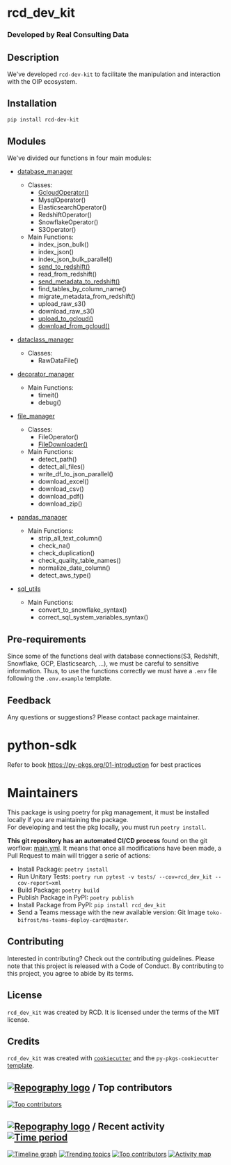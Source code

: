 # rcd_dev_kit
### Developed by Real Consulting Data

## Description
We've developed `rcd-dev-kit` to facilitate the manipulation and interaction with the OIP ecosystem.

## Installation
```bash
pip install rcd-dev-kit
```

## Modules
We've divided our functions in four main modules:
- [database_manager](./src/rcd_dev_kit/database_manager)
    - Classes:
        - [GcloudOperator()](./src/rcd_dev_kit/database_manager/gcloud_operator.py)
        - MysqlOperator()
        - ElasticsearchOperator()
        - RedshiftOperator()
        - SnowflakeOperator()
        - S3Operator()
    - Main Functions:
        - index_json_bulk()
        - index_json()
        - index_json_bulk_parallel()
        - [send_to_redshift()](./src/rcd_dev_kit/database_manager/redshift_operator.py)
        - read_from_redshift()
        - [send_metadata_to_redshift()](./src/rcd_dev_kit/database_manager/redshift_operator.py)
        - find_tables_by_column_name()
        - migrate_metadata_from_redshift()
        - upload_raw_s3()
        - download_raw_s3()
        - [upload_to_gcloud()](./src/rcd_dev_kit/database_manager/gcloud_operator.py)
        - [download_from_gcloud()](./src/rcd_dev_kit/database_manager/gcloud_operator.py)

- [dataclass_manager](./src/rcd_dev_kit/dataclass_manager)
    - Classes:
        - RawDataFile()

- [decorator_manager](./src/rcd_dev_kit/decorator_manager)
    - Main Functions:
        - timeit()
        - debug()

- [file_manager](./src/rcd_dev_kit/file_manager)
    - Classes:
        - FileOperator()
        - [FileDownloader()](./src/rcd_dev_kit/file_manager/file_downloader.py)
    - Main Functions:
        - detect_path()
        - detect_all_files()
        - write_df_to_json_parallel()
        - download_excel()
        - download_csv()
        - download_pdf()
        - download_zip()

- [pandas_manager](./src/rcd_dev_kit/pandas_manager)
    - Main Functions:
        - strip_all_text_column()
        - check_na()
        - check_duplication()
        - check_quality_table_names()
        - normalize_date_column()
        - detect_aws_type()

- [sql_utils](./src/rcd_dev_kit/sql_utils)
    - Main Functions:
        - convert_to_snowflake_syntax()
        - correct_sql_system_variables_syntax()

## Pre-requirements
Since some of the functions deal with database connections(S3, Redshift, Snowflake, GCP, Elasticsearch, ...), we must
be careful to sensitive information. Thus, to use the functions correctly we must have a `.env` file following
the `.env.example` template.

## Feedback
Any questions or suggestions?
Please contact package maintainer.

# python-sdk
Refer to book https://py-pkgs.org/01-introduction for best practices

# Maintainers
This package is using poetry for pkg management, it must be installed locally if you are maintaining the package.  
For developing and test the pkg locally, you must run `poetry install`.

**This git repository has an automated CI/CD process** found on the git worflow: [main.yml](.github/workflows/main.yml). It means that once all modifications have been made, a Pull Request to main will trigger a serie of actions:    
- Install Package: `poetry install`
- Run Unitary Tests: `poetry run pytest -v tests/ --cov=rcd_dev_kit --cov-report=xml`
- Build Package: `poetry build`
- Publish Package in PyPI: `poetry publish`
- Install Package from PyPI: `pip install rcd_dev_kit`
- Send a Teams message with the new available version: Git Image `toko-bifrost/ms-teams-deploy-card@master`.

## Contributing
Interested in contributing? Check out the contributing guidelines. Please note that this project is released with a Code of Conduct. By contributing to this project, you agree to abide by its terms.

## License
`rcd_dev_kit` was created by RCD. It is licensed under the terms of the MIT license.

## Credits
`rcd_dev_kit` was created with [`cookiecutter`](https://cookiecutter.readthedocs.io/en/latest/) and the `py-pkgs-cookiecutter` [template](https://github.com/py-pkgs/py-pkgs-cookiecutter).


## [![Repography logo](https://images.repography.com/logo.svg)](https://repography.com) / Top contributors
[![Top contributors](https://images.repography.com/38594109/daviibf/rcd-dev-kit/top-contributors/HnXXnUSGHxL47D8CGGmXE5g5nBhf2-iL3DAPxGcfUQg/6SSkjzuhw9SDmQVgkklseoZkiLprWCMi_Pcey2Qyx1g_table.svg)](https://github.com/daviibf/rcd-dev-kit/graphs/contributors)

## [![Repography logo](https://images.repography.com/logo.svg)](https://repography.com) / Recent activity [![Time period](https://images.repography.com/38594109/daviibf/rcd-dev-kit/recent-activity/HnXXnUSGHxL47D8CGGmXE5g5nBhf2-iL3DAPxGcfUQg/6SSkjzuhw9SDmQVgkklseoZkiLprWCMi_Pcey2Qyx1g_badge.svg)](https://repography.com)
[![Timeline graph](https://images.repography.com/38594109/daviibf/rcd-dev-kit/recent-activity/HnXXnUSGHxL47D8CGGmXE5g5nBhf2-iL3DAPxGcfUQg/6SSkjzuhw9SDmQVgkklseoZkiLprWCMi_Pcey2Qyx1g_timeline.svg)](https://github.com/daviibf/rcd-dev-kit/commits)
[![Trending topics](https://images.repography.com/38594109/daviibf/rcd-dev-kit/recent-activity/HnXXnUSGHxL47D8CGGmXE5g5nBhf2-iL3DAPxGcfUQg/6SSkjzuhw9SDmQVgkklseoZkiLprWCMi_Pcey2Qyx1g_words.svg)](https://github.com/daviibf/rcd-dev-kit/commits)
[![Top contributors](https://images.repography.com/38594109/daviibf/rcd-dev-kit/recent-activity/HnXXnUSGHxL47D8CGGmXE5g5nBhf2-iL3DAPxGcfUQg/6SSkjzuhw9SDmQVgkklseoZkiLprWCMi_Pcey2Qyx1g_users.svg)](https://github.com/daviibf/rcd-dev-kit/graphs/contributors)
[![Activity map](https://images.repography.com/38594109/daviibf/rcd-dev-kit/recent-activity/HnXXnUSGHxL47D8CGGmXE5g5nBhf2-iL3DAPxGcfUQg/6SSkjzuhw9SDmQVgkklseoZkiLprWCMi_Pcey2Qyx1g_map.svg)](https://github.com/daviibf/rcd-dev-kit/commits)
